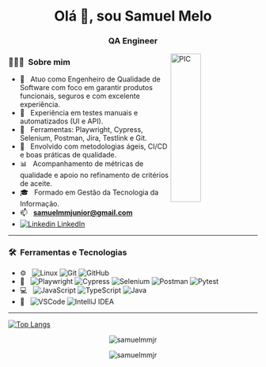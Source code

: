 <h1 align="center">Olá 👋, sou Samuel Melo</h1>
<h3 align="center">QA Engineer </h3>

<img width="35%" align="right" alt="PIC" height="300px" src="https://cdn.dribbble.com/users/292223/screenshots/14059523/media/2a6f93948fef116ef69a06e04815aa03.gif" />

<h3> 👨🏻‍💻 &nbsp;Sobre mim</h3>

- 🔎 &nbsp; Atuo como Engenheiro de Qualidade de Software com foco em garantir produtos funcionais, seguros e com excelente experiência.
- 🧪 &nbsp; Experiência em testes manuais e automatizados (UI e API).
- 🧰 &nbsp; Ferramentas: Playwright, Cypress, Selenium, Postman, Jira, Testlink e Git.
- 🔁 &nbsp; Envolvido com metodologias ágeis, CI/CD e boas práticas de qualidade.
- 📊 &nbsp; Acompanhamento de métricas de qualidade e apoio no refinamento de critérios de aceite.
- 🎓 &nbsp; Formado em Gestão da Tecnologia da Informação.
- 📫 &nbsp; **samuelmmjunior@gmail.com**
- [![Linkedin](https://i.stack.imgur.com/gVE0j.png) LinkedIn](https://www.linkedin.com/in/samuelmelojr/)

---

<h3> 🛠 &nbsp;Ferramentas e Tecnologias</h3>

- ⚙️ &nbsp;
  ![Linux](https://img.shields.io/badge/-Linux-222222?style=flat&logo=linux&logoColor=FCC624)
  ![Git](https://img.shields.io/badge/-Git-333333?style=flat&logo=git)
  ![GitHub](https://img.shields.io/badge/-GitHub-333333?style=flat&logo=github)
- 🧪 &nbsp;
  ![Playwright](https://img.shields.io/badge/-Playwright-333333?style=flat&logo=playwright)
  ![Cypress](https://img.shields.io/badge/-Cypress-333333?style=flat&logo=cypress)
  ![Selenium](https://img.shields.io/badge/-Selenium-333333?style=flat&logo=selenium)
  ![Postman](https://img.shields.io/badge/-Postman-333333?style=flat&logo=postman)
  ![Pytest](https://img.shields.io/badge/-Pytest-333333?style=flat&logo=python)
- 💻 &nbsp;
  ![JavaScript](https://img.shields.io/badge/-JavaScript-333333?style=flat&logo=javascript)
  ![TypeScript](https://img.shields.io/badge/-TypeScript-333333?style=flat&logo=typescript)
  ![Java](https://img.shields.io/badge/-Java-333333?style=flat&logo=java)
- 🔧 &nbsp;
  ![VSCode](https://img.shields.io/badge/-VS%20Code-333333?style=flat&logo=visual-studio-code&logoColor=007ACC)
  ![IntelliJ IDEA](https://img.shields.io/badge/-IntelliJ%20IDEA-333333?style=flat&logo=intellij-idea)

---

[![Top Langs](https://github-readme-stats.vercel.app/api/top-langs/?username=samuelmmjr&layout=compact)](https://github.com/anuraghazra/github-readme-stats)

<p align="center">
  <img src="https://github-readme-stats.vercel.app/api?username=samuelmmjr&show_icons=true&locale=en" alt="samuelmmjr" />
</p>

<p align="center">
  <img src="https://github-readme-streak-stats.herokuapp.com/?user=samuelmmjr" alt="samuelmmjr" />
</p>
